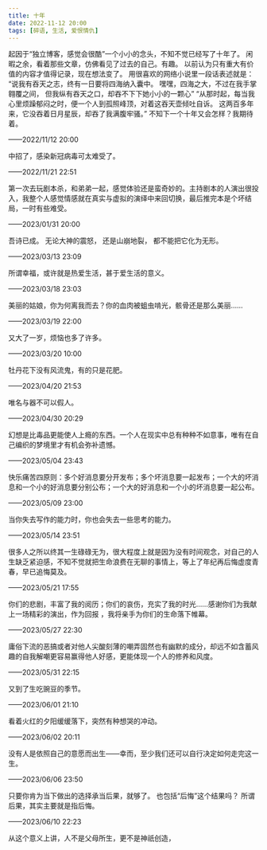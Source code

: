 ```yaml
---
title: 十年
date: 2022-11-12 20:00
tags: [碎语, 生活, 爱恨情仇]
---
```


起因于“独立博客，感觉会很酷”一个小小的念头，不知不觉已经写了十年了。
闲暇之余，看着那些文章，仿佛看见了过去的自己。有趣。
以前认为只有重大有价值的内容才值得记录，现在想法变了。
用很喜欢的网络小说里一段话表述就是：
“说我有吞天之志，终有一日要将四海纳入囊中。
嘿嘿，四海之大，不过在我手掌翱覆之间，
但我纵有吞天之口，却吞不下下她小小的一颗心”
“从那时起，每当我心里烦躁郁闷之时，便一个人到孤照峰顶，对着这吞天壶倾吐自诉。
这两百多年来，它没吞着日月星辰，却吞了我满腹牢骚。”
不知下一个十年又会怎样？我期待着。

——2022/11/12 20:00

中招了，感染新冠病毒可太难受了。

——2022/11/21 22:51

第一次去玩剧本杀，和弟弟一起，感觉体验还是蛮奇妙的。主持剧本的人演出很投入，我整个人感觉情感就在真实与虚拟的演绎中来回切换，最后推完本是个坏结局，一时有些难受。

——2023/01/31 20:00

吾诗已成。
无论大神的震怒，
还是山崩地裂，
都不能把它化为无形。

——2023/03/13 23:09

所谓幸福，或许就是热爱生活，甚于爱生活的意义。

——2023/03/18 23:03

美丽的姑娘，你为何离我而去？你的血肉被蛆虫啃光，骸骨还是那么美丽……

——2023/03/19 22:00

又大了一岁，烦恼也多了许多。

——2023/03/20 10:00

牡丹花下没有风流鬼，有的只是花肥。

——2023/04/20 21:53

唯名与器不可以假人。

——2023/04/30 20:29

幻想是比毒品更能使人上瘾的东西。一个人在现实中总有种种不如意事，唯有在自己编织的梦境里才有机会弥补遗憾。

——2023/05/04 23:43

快乐痛苦四原则：多个好消息要分开发布；多个坏消息要一起发布；一个大的坏消息和一个小的好消息要分别公布；一个大的好消息和一个小的坏消息要一起公布。

——2023/05/09 23:00

当你失去写作的能力时，你也会失去一些思考的能力。

——2023/05/14 23:51

很多人之所以终其一生碌碌无为，很大程度上就是因为没有时间观念，对自己的人生缺乏紧迫感，不知不觉就把生命浪费在无聊的事情上，等上了年纪再后悔虚度青春，早已追悔莫及。

——2023/05/21 17:55

你们的悲剧，丰富了我的阅历；你们的哀伤，充实了我的时光……感谢你们为我献上一场精彩的演出，作为回报 ，我将亲手为你们的生命落下帷幕。

——2023/05/27 22:30

庸俗下流的恶搞或者对他人尖酸刻薄的嘲弄固然也有幽默的成分，却远不如含蓄风趣的自我解嘲更容易赢得他人好感，更能体现一个人的修养和风度。

——2023/05/31 22:15

又到了生吃豌豆的季节。

——2023/06/01 21:10

看着火红的夕阳缓缓落下，突然有种想哭的冲动。

——2023/06/02 20:11

没有人是依照自己的意愿而出生——幸而，至少我们还可以自行决定如何走完这一生。

——2023/06/06 23:50

只要你肯为当下做出的选择承当后果，就够了。
也包括“后悔”这个结果吗？
所谓后果，其实主要就是指后悔。

——2023/06/10 22:23

从这个意义上讲，人不是父母所生，更不是神祇创造，
